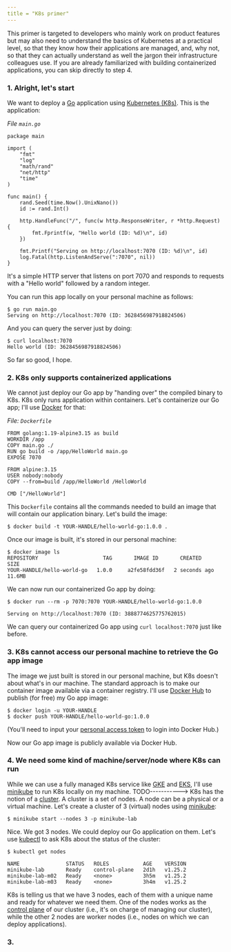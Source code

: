 ```yaml
---
title = "K8s primer"
---
```


This primer is targeted to developers who mainly work on product features but 
may also need to understand the basics of Kubernetes at a practical level,
so that they know how their applications are managed, and, why not, so that
they can actually understand as well the jargon their infrastructure colleagues
use.
If you are already familiarized with building containerized applications, you can
skip directly to step 4.

### 1\. Alright, let's start
We want to deploy a [Go] application using [Kubernetes (K8s)]. This is the application:

*File `main.go`*
```
package main

import (
	"fmt"
	"log"
	"math/rand"
	"net/http"
	"time"
)

func main() {
	rand.Seed(time.Now().UnixNano())
	id := rand.Int()

	http.HandleFunc("/", func(w http.ResponseWriter, r *http.Request) {
		fmt.Fprintf(w, "Hello world (ID: %d)\n", id)
	})

	fmt.Printf("Serving on http://localhost:7070 (ID: %d)\n", id)
	log.Fatal(http.ListenAndServe(":7070", nil))
}
```

It's a simple HTTP server that listens on port 7070 and responds to requests with 
a "Hello world" followed by a random integer. 

You can run this app locally on your personal machine as follows:

```
$ go run main.go
Serving on http://localhost:7070 (ID: 3628456987918824506)
```

And you can query the server just by doing:

```
$ curl localhost:7070
Hello world (ID: 3628456987918824506)
```

So far so good, I hope.

### 2. K8s only supports containerized applications
We cannot just deploy our Go app by "handing over" the compiled binary to K8s.
K8s only runs application within containers. Let's containerize our Go app; I'll use [Docker] for that:

*File: `Dockerfile`*
```
FROM golang:1.19-alpine3.15 as build
WORKDIR /app
COPY main.go ./
RUN go build -o /app/HelloWorld main.go
EXPOSE 7070

FROM alpine:3.15
USER nobody:nobody
COPY --from=build /app/HelloWorld /HelloWorld

CMD ["/HelloWorld"]
```

This `Dockerfile` contains all the commands needed to build an image that
will contain our application binary. Let's build the image:

```
$ docker build -t YOUR-HANDLE/hello-world-go:1.0.0 .
```

Once our image is built, it's stored in our personal machine: 

```
$ docker image ls                                                
REPOSITORY                     TAG       IMAGE ID       CREATED       SIZE
YOUR-HANDLE/hello-world-go   1.0.0     a2fe58fdd36f   2 seconds ago    11.6MB
```

We can now run our containerized Go app by doing:
```
$ docker run --rm -p 7070:7070 YOUR-HANDLE/hello-world-go:1.0.0

Serving on http://localhost:7070 (ID: 3888774625775762015)
```

We can query our containerized Go app using `curl localhost:7070` just like before.

### 3. K8s cannot access our personal machine to retrieve the Go app image

The image we just built is stored in our personal machine, but K8s doesn't 
about what's in our machine. The standard approach is to make our container 
image available via a container registry. I'll use [Docker Hub] to publish (for free) 
my Go app image:

```
$ docker login -u YOUR-HANDLE
$ docker push YOUR-HANDLE/hello-world-go:1.0.0
```

(You'll need to input your [personal access token] to login into Docker Hub.)

Now our Go app image is publicly available via Docker Hub.

### 4. We need some kind of machine/server/node where K8s can run

While we can use a fully managed K8s service like [GKE] and [EKS],
I'll use [minikube] to run K8s locally on my machine.
TODO----------->
K8s has the notion of a [cluster]. A cluster is a set of nodes. A node can be
a physical or a virtual machine. Let's create a cluster of 3 (virtual) nodes
using [minikube]:

```
$ minikube start --nodes 3 -p minikube-lab
```

Nice. We got 3 nodes. We could deploy our Go application on them. Let's use
[kubectl] to ask K8s about the status of the cluster:

```
$ kubectl get nodes

NAME               STATUS   ROLES           AGE    VERSION
minikube-lab       Ready    control-plane   2d1h   v1.25.2
minikube-lab-m02   Ready    <none>          3h5m   v1.25.2
minikube-lab-m03   Ready    <none>          3h4m   v1.25.2
```

K8s is telling us that we have 3 nodes, each of them with a unique name and
ready for whatever we need them. One of the nodes works as the [control plane]
of our cluster (i.e., it's on charge of managing our cluster), while the other
2 nodes are worker nodes (i.e., nodes on which we can deploy applications).

### 3\. 


[Go]: https://go.dev/
[Docker]: https://www.docker.com/
[Kubernetes (K8s)]: https://kubernetes.io/
[Docker Hub]: https://hub.docker.com/
[personal access token]: https://www.docker.com/blog/docker-hub-new-personal-access-tokens/
[GKE]: https://cloud.google.com/kubernetes-engine
[EKS]: https://aws.amazon.com/eks/
[cluster]: https://kubernetes.io/docs/concepts/overview/components/
[minikube]: https://minikube.sigs.k8s.io/docs/start/
[kubectl]: https://minikube.sigs.k8s.io/docs/handbook/kubectl/
[control plane]: https://kubernetes.io/docs/concepts/overview/components/#control-plane-components